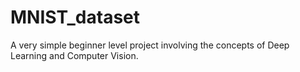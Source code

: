 # MNIST_dataset
A very simple beginner level project involving the concepts of Deep Learning and Computer Vision.
